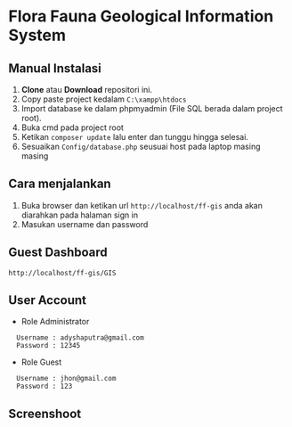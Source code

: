 # Flora Fauna Geological Information System

## Manual Instalasi

1. **Clone** atau **Download** repositori ini.
2. Copy paste project kedalam `C:\xampp\htdocs`
3. Import database ke dalam phpmyadmin (File SQL berada dalam project root).
4. Buka cmd pada project root
5. Ketikan `composer update` lalu enter dan tunggu hingga selesai.
6. Sesuaikan `Config/database.php` seusuai host pada laptop masing masing

## Cara menjalankan

1. Buka browser dan ketikan url `http://localhost/ff-gis` anda akan diarahkan pada halaman sign in
2. Masukan username dan password

## Guest Dashboard

`http://localhost/ff-gis/GIS`

## User Account

- Role Administrator

```
  Username : adyshaputra@gmail.com
  Password : 12345
```

- Role Guest

```
  Username : jhon@gmail.com
  Password : 123
```

## Screenshoot

